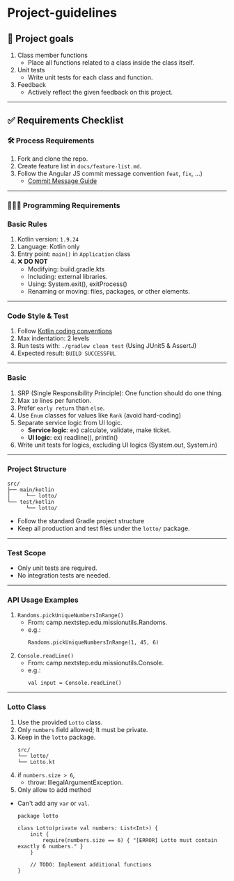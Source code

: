 # Project-guidelines

## 🎯 Project goals
1. Class member functions
    - Place all functions related to a class inside the class itself.
2. Unit tests
   - Write unit tests for each class and function.
3. Feedback
   - Actively reflect the given feedback on this project.

---

## ✅ Requirements Checklist

### 🛠️ Process Requirements
1. Fork and clone the repo.
2. Create feature list in `docs/feature-list.md`.
3. Follow the Angular JS commit message convention `feat`, `fix`, …)
   - [Commit Message Guide](https://gist.github.com/stephenparish/9941e89d80e2bc58a153)

---

### 🧑🏻‍💻 Programming Requirements
### Basic Rules
1. Kotlin version: `1.9.24`
2. Language: Kotlin only
3. Entry  point: `main()` in `Application` class
4. ❌ **DO NOT**
   - Modifying: build.gradle.kts 
   - Including: external libraries. 
   - Using: System.exit(), exitProcess()
   - Renaming or moving: files, packages, or other elements.

---

### Code Style & Test
1. Follow [Kotlin coding conventions](https://kotlinlang.org/docs/coding-conventions.html)
2. Max indentation: 2 levels
3. Run tests with: `./gradlew clean test` (Using JUnit5 & AssertJ)
4. Expected result: `BUILD SUCCESSFUL`

---

### Basic
1. SRP (Single Responsibility Principle): One function should do one thing.
2. Max `10` lines per function.
3. Prefer `early return` than `else`.
4. Use `Enum` classes for values like `Rank` (avoid hard-coding)
5. Separate service logic from UI logic.
    - **Service logic**: ex) calculate, validate, make ticket.
    - **UI logic**: ex) readline(), println()
6. Write unit tests for logics, excluding UI logics (System.out, System.in)

---

### Project Structure
```
src/
├── main/kotlin
│     └── lotto/
└── test/kotlin
      └── lotto/
```
- Follow the standard Gradle project structure
- Keep all production and test files under the `lotto/` package.

---

### Test Scope
- Only unit tests are required.
- No integration tests are needed.

---

### API Usage Examples
1. `Randoms.pickUniqueNumbersInRange()`
   - From: camp.nextstep.edu.missionutils.Randoms.
   - e.g.:
        ```
        Randoms.pickUniqueNumbersInRange(1, 45, 6)
        ```
2. `Console.readLine()`
   - From: camp.nextstep.edu.missionutils.Console.
   - e.g.:
        ```
        val input = Console.readLine()
        ```

---

### Lotto Class
1. Use the provided `Lotto` class.
2. Only `numbers` field allowed; It must be private.
3. Keep in the `lotto` package.
   ```
   src/
   └── lotto/
   └── Lotto.kt
   ```
4. if `numbers.size > 6`, 
   - throw: IllegalArgumentException.
5. Only allow to add method
- Can't add any `var` or `val`.
    ```
    package lotto
    
    class Lotto(private val numbers: List<Int>) {
        init {
            require(numbers.size == 6) { "[ERROR] Lotto must contain exactly 6 numbers." }
        }

        // TODO: Implement additional functions
    }
    ```